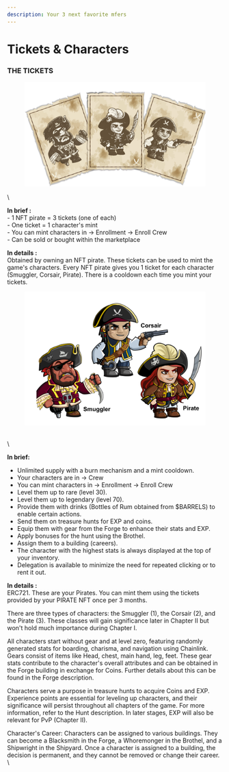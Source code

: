 ```yaml
---
description: Your 3 next favorite mfers
---
```


# Tickets & Characters

### THE TICKETS

<figure><img src="../../.gitbook/assets/ticket.png" alt=""><figcaption></figcaption></figure>

\


**In brief :** \
\- 1 NFT pirate = 3 tickets (one of each)\
\- One ticket = 1 character's mint\
\- You can mint characters in -> Enrollment -> Enroll Crew\
\- Can be sold or bought within the marketplace



**In details :** \
Obtained by owning an NFT pirate. These tickets can be used to mint the game's characters. Every NFT pirate gives you 1 ticket for each character (Smuggler, Corsair, Pirate). There is a cooldown each time you mint your tickets.&#x20;





<figure><img src="../../.gitbook/assets/all 3 characters.png" alt=""><figcaption></figcaption></figure>

\
\


**In brief:**

* Unlimited supply with a burn mechanism and a mint cooldown.
* Your characters are in -> Crew
* You can mint characters in -> Enrollment -> Enroll Crew
* Level them up to rare (level 30).
* Level them up to legendary (level 70).
* Provide them with drinks (Bottles of Rum obtained from $BARRELS) to enable certain actions.
* Send them on treasure hunts for EXP and coins.
* Equip them with gear from the Forge to enhance their stats and EXP.
* Apply bonuses for the hunt using the Brothel.
* Assign them to a building (careers).
* The character with the highest stats is always displayed at the top of your inventory.
* Delegation is available to minimize the need for repeated clicking or to rent it out.



**In details :** \
ERC721. These are your Pirates. You can mint them using the tickets provided by your PIRATE NFT once per 3 months.&#x20;

There are three types of characters: the Smuggler (1), the Corsair (2), and the Pirate (3). These classes will gain significance later in Chapter II but won't hold much importance during Chapter I.

All characters start without gear and at level zero, featuring randomly generated stats for boarding, charisma, and navigation using Chainlink. Gears consist of items like Head, chest, main hand, leg, feet. These gear stats contribute to the character's overall attributes and can be obtained in the Forge building in exchange for Coins. Further details about this can be found in the Forge description.

Characters serve a purpose in treasure hunts to acquire Coins and EXP. Experience points are essential for leveling up characters, and their significance will persist throughout all chapters of the game. For more information, refer to the Hunt description. In later stages, EXP will also be relevant for PvP (Chapter II).

Character's Career: Characters can be assigned to various buildings. They can become a Blacksmith in the Forge, a Whoremonger in the Brothel, and a Shipwright in the Shipyard. Once a character is assigned to a building, the decision is permanent, and they cannot be removed or change their career.\
\


